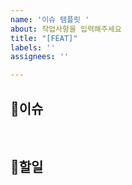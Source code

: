 ```yaml
---
name: '이슈 템플릿 '
about: 작업사항을 입력해주세요
title: "[FEAT]"
labels: ''
assignees: ''

---
```


## 💭이슈
<br/>

## 📝할일
<br/>
